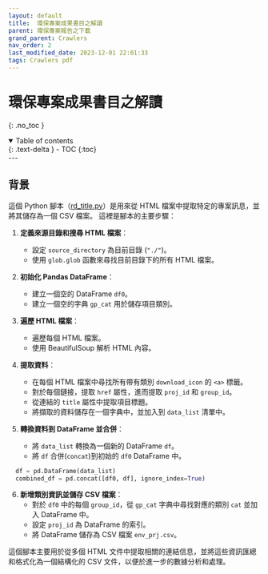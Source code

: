 ```yaml
---
layout: default
title:  環保專案成果書目之解讀
parent: 環保專案報告之下載
grand_parent: Crawlers
nav_order: 2
last_modified_date: 2023-12-01 22:01:33
tags: Crawlers pdf
---
```


# 環保專案成果書目之解讀
{: .no_toc }

<details open markdown="block">
  <summary>
    Table of contents
  </summary>
  {: .text-delta }
- TOC
{:toc}
</details>
---

## 背景

這個 Python 腳本（[rd_title.py](rd_title.py)）是用來從 HTML 檔案中提取特定的專案訊息，並將其儲存為一個 CSV 檔案。 這裡是腳本的主要步驟：

1. **定義來源目錄和搜尋 HTML 檔案**：
    - 設定 `source_directory` 為目前目錄 (`"./"`)。
    - 使用 `glob.glob` 函數來尋找目前目錄下的所有 HTML 檔案。

2. **初始化 Pandas DataFrame**：
    - 建立一個空的 DataFrame `df0`。
    - 建立一個空的字典 `gp_cat` 用於儲存項目類別。

3. **遍歷 HTML 檔案**：
    - 遍歷每個 HTML 檔案。
    - 使用 BeautifulSoup 解析 HTML 內容。

4. **提取資料**：
    - 在每個 HTML 檔案中尋找所有帶有類別 `download_icon` 的 `<a>` 標籤。
    - 對於每個鏈接，提取 `href` 屬性，進而提取 `proj_id` 和 `group_id`。
    - 從連結的 `title` 屬性中提取項目標題。
    - 將擷取的資料儲存在一個字典中，並加入到 `data_list` 清單中。

5. **轉換資料到 DataFrame 並合併**：
    - 將 `data_list` 轉換為一個新的 DataFrame `df`。
    - 將 `df` 合併(`concat`)到初始的 `df0` DataFrame 中。

```python
  df = pd.DataFrame(data_list)
  combined_df = pd.concat([df0, df], ignore_index=True)
```

6. **新增類別資訊並儲存 CSV 檔案**：
    - 對於 `df0` 中的每個 `group_id`，從 `gp_cat` 字典中尋找對應的類別 `cat` 並加入 DataFrame 中。
    - 設定 `proj_id` 為 DataFrame 的索引。
    - 將 DataFrame 儲存為 CSV 檔案 `env_prj.csv`。

這個腳本主要用於從多個 HTML 文件中提取相關的連結信息，並將這些資訊匯總和格式化為一個結構化的 CSV 文件，以便於進一步的數據分析和處理。